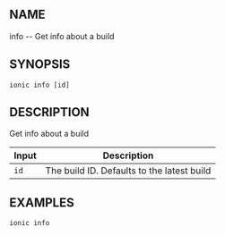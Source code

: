 
## NAME
info -- Get info about a build
  
## SYNOPSIS
    ionic info [id]
  
## DESCRIPTION
Get info about a build


Input | Description
----- | ----------
`id` | The build ID. Defaults to the latest build




## EXAMPLES
    ionic info  
